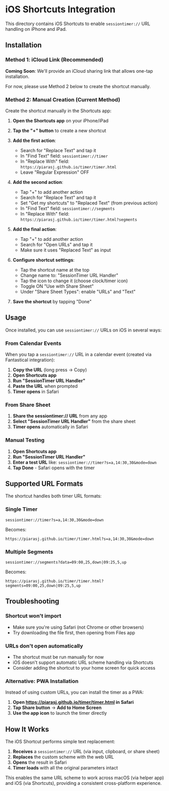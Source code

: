 # iOS Shortcuts Integration

This directory contains iOS Shortcuts to enable `sessiontimer://` URL handling on iPhone and iPad.

## Installation

### Method 1: iCloud Link (Recommended)

**Coming Soon**: We'll provide an iCloud sharing link that allows one-tap installation.

For now, please use Method 2 below to create the shortcut manually.

### Method 2: Manual Creation (Current Method)

Create the shortcut manually in the Shortcuts app:

1. **Open the Shortcuts app** on your iPhone/iPad

2. **Tap the "+" button** to create a new shortcut

3. **Add the first action**:
   - Search for "Replace Text" and tap it
   - In "Find Text" field: `sessiontimer://timer`
   - In "Replace With" field: `https://piarasj.github.io/timer/timer.html`
   - Leave "Regular Expression" OFF

4. **Add the second action**:
   - Tap "+" to add another action
   - Search for "Replace Text" and tap it
   - Set "Get my shortcuts" to "Replaced Text" (from previous action)
   - In "Find Text" field: `sessiontimer://segments`
   - In "Replace With" field: `https://piarasj.github.io/timer/timer.html?segments`

5. **Add the final action**:
   - Tap "+" to add another action
   - Search for "Open URLs" and tap it
   - Make sure it uses "Replaced Text" as input

6. **Configure shortcut settings**:
   - Tap the shortcut name at the top
   - Change name to: "SessionTimer URL Handler"
   - Tap the icon to change it (choose clock/timer icon)
   - Toggle ON "Use with Share Sheet"
   - Under "Share Sheet Types": enable "URLs" and "Text"

7. **Save the shortcut** by tapping "Done"

## Usage

Once installed, you can use `sessiontimer://` URLs on iOS in several ways:

### From Calendar Events

When you tap a `sessiontimer://` URL in a calendar event (created via Fantastical integration):

1. **Copy the URL** (long press → Copy)
2. **Open Shortcuts app**
3. **Run "SessionTimer URL Handler"**
4. **Paste the URL** when prompted
5. **Timer opens** in Safari

### From Share Sheet

1. **Share the sessiontimer:// URL** from any app
2. **Select "SessionTimer URL Handler"** from the share sheet
3. **Timer opens** automatically in Safari

### Manual Testing

1. **Open Shortcuts app**
2. **Run "SessionTimer URL Handler"**
3. **Enter a test URL** like: `sessiontimer://timer?s=a,14:30,30&mode=down`
4. **Tap Done** - Safari opens with the timer

## Supported URL Formats

The shortcut handles both timer URL formats:

### Single Timer
```
sessiontimer://timer?s=a,14:30,30&mode=down
```
Becomes:
```
https://piarasj.github.io/timer/timer.html?s=a,14:30,30&mode=down
```

### Multiple Segments
```
sessiontimer://segments?data=09:00,25,down|09:25,5,up
```
Becomes:
```
https://piarasj.github.io/timer/timer.html?segments=09:00,25,down|09:25,5,up
```

## Troubleshooting

### Shortcut won't import
- Make sure you're using Safari (not Chrome or other browsers)
- Try downloading the file first, then opening from Files app

### URLs don't open automatically
- The shortcut must be run manually for now
- iOS doesn't support automatic URL scheme handling via Shortcuts
- Consider adding the shortcut to your home screen for quick access

### Alternative: PWA Installation

Instead of using custom URLs, you can install the timer as a PWA:

1. **Open https://piarasj.github.io/timer/timer.html in Safari**
2. **Tap Share button** → **Add to Home Screen**
3. **Use the app icon** to launch the timer directly

## How It Works

The iOS Shortcut performs simple text replacement:

1. **Receives** a `sessiontimer://` URL (via input, clipboard, or share sheet)
2. **Replaces** the custom scheme with the web URL
3. **Opens** the result in Safari
4. **Timer loads** with all the original parameters intact

This enables the same URL scheme to work across macOS (via helper app) and iOS (via Shortcuts), providing a consistent cross-platform experience.
